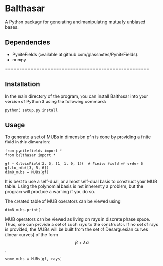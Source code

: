 # Balthasar
A Python package for generating and manipulating mutually unbiased bases.

## Dependencies

- PyniteFields (available at github.com/glassnotes/PyniteFields).
- numpy

===================================================

## Installation
In the main directory of the program, you can install Balthasar into your version of Python 3 using the following command:

```
python3 setup.py install
```

## Usage

To generate a set of MUBs in dimension p^n is done by providing a finite field in this dimension:
```
from pynitefields import *
from balthasar import *

gf = GaloisField(2, 3, [1, 1, 0, 1])  # Finite field of order 8
gf.to_sdb([3, 5, 6])
dim8_mubs = MUBs(gf)
```

It is best to use a self-dual, or almost self-dual basis to construct your MUB table. Using the
polynomial basis is not inherently a problem, but the program will produce a warning if you do so.


The created table of MUB operators can be viewed using
```
dim8_mubs.print()
```

MUB operators can be viewed as living on rays in discrete phase space. Thus, one can provide a set 
of such rays to the constructor. If no set of rays is provided, the MUBs will be built from the set
of Desarguesian curves (linear curves) of the form $$ \beta = \lambda \alpha $$.
```
some_mubs = MUBs(gf, rays)
```

